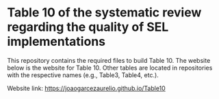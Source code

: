# Table 10 of the systematic review regarding the quality of SEL implementations

This repository contains the required files to build Table 10. The website below is the website for Table 10. Other tables are located in repositories with the respective names (e.g., Table3, Table4, etc.).

Website link: https://joaogarcezaurelio.github.io/Table10
